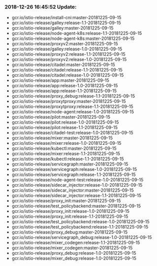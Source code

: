 ### 2018-12-26 16:45:52 Update:

- gcr.io/istio-release/install-cni:master-20181225-09-15
- gcr.io/istio-release/galley:release-1.1-20181225-09-15
- gcr.io/istio-release/galley:master-20181225-09-15
- gcr.io/istio-release/node-agent-k8s:release-1.1-20181225-09-15
- gcr.io/istio-release/node-agent-k8s:master-20181225-09-15
- gcr.io/istio-release/proxyv2:master-20181225-09-15
- gcr.io/istio-release/galley:release-1.0-20181225-09-15
- gcr.io/istio-release/proxyv2:release-1.1-20181225-09-15
- gcr.io/istio-release/proxyv2:release-1.0-20181225-09-15
- gcr.io/istio-release/citadel:master-20181225-09-15
- gcr.io/istio-release/citadel:release-1.1-20181225-09-15
- gcr.io/istio-release/citadel:release-1.0-20181225-09-15
- gcr.io/istio-release/app:master-20181225-09-15
- gcr.io/istio-release/app:release-1.0-20181225-09-15
- gcr.io/istio-release/app:release-1.1-20181225-09-15
- gcr.io/istio-release/proxy_debug:release-1.1-20181225-09-15
- gcr.io/istio-release/proxytproxy:master-20181225-09-15
- gcr.io/istio-release/proxytproxy:release-1.1-20181225-09-15
- gcr.io/istio-release/node-agent:release-1.0-20181225-09-15
- gcr.io/istio-release/pilot:master-20181225-09-15
- gcr.io/istio-release/pilot:release-1.0-20181225-09-15
- gcr.io/istio-release/pilot:release-1.1-20181225-09-15
- gcr.io/istio-release/citadel-test:release-1.0-20181225-09-15
- gcr.io/istio-release/mixer:master-20181225-09-15
- gcr.io/istio-release/mixer:release-1.0-20181225-09-15
- gcr.io/istio-release/kubectl:master-20181225-09-15
- gcr.io/istio-release/mixer:release-1.1-20181225-09-15
- gcr.io/istio-release/kubectl:release-1.1-20181225-09-15
- gcr.io/istio-release/servicegraph:master-20181225-09-15
- gcr.io/istio-release/servicegraph:release-1.0-20181225-09-15
- gcr.io/istio-release/servicegraph:release-1.1-20181225-09-15
- gcr.io/istio-release/node-agent-test:release-1.0-20181225-09-15
- gcr.io/istio-release/sidecar_injector:release-1.0-20181225-09-15
- gcr.io/istio-release/sidecar_injector:master-20181225-09-15
- gcr.io/istio-release/sidecar_injector:release-1.1-20181225-09-15
- gcr.io/istio-release/proxy_init:master-20181225-09-15
- gcr.io/istio-release/test_policybackend:master-20181225-09-15
- gcr.io/istio-release/proxy_init:release-1.0-20181225-09-15
- gcr.io/istio-release/proxy_init:release-1.1-20181225-09-15
- gcr.io/istio-release/test_policybackend:release-1.0-20181225-09-15
- gcr.io/istio-release/test_policybackend:release-1.1-20181225-09-15
- gcr.io/istio-release/proxy_debug:master-20181225-09-15
- gcr.io/istio-release/servicegraph_debug:release-1.0-20181225-09-15
- gcr.io/istio-release/mixer_codegen:release-1.1-20181225-09-15
- gcr.io/istio-release/mixer_codegen:master-20181225-09-15
- gcr.io/istio-release/proxy_debug:release-1.0-20181225-09-15
- gcr.io/istio-release/mixer_debug:release-1.0-20181225-09-15
